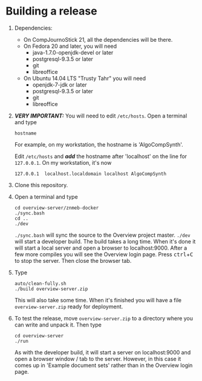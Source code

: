 # Building a release

1. Dependencies:
    * On CompJournoStick 21, all the dependencies will be there.
    * On Fedora 20 and later, you will need
        * java-1.7.0-openjdk-devel or later
        * postgresql-9.3.5 or later
        * git
        * libreoffice
    * On Ubuntu 14.04 LTS "Trusty Tahr" you will need
        * openjdk-7-jdk or later
        * postgresql-9.3.5 or later
        * git
        * libreoffice

1. ***VERY IMPORTANT:*** You will need to edit `/etc/hosts`. Open a terminal and type

    ```
    hostname
    ```
    For example, on my workstation, the hostname is 'AlgoCompSynth'.

    Edit `/etc/hosts` and ***add*** the hostname after 'localhost' on the line for `127.0.0.1`. On my workstation, it's now

    ```
    127.0.0.1  localhost.localdomain localhost AlgoCompSynth
    ```
1. Clone this repository.
1. Open a terminal and type

    ```
    cd overview-server/znmeb-docker
    ./sync.bash
    cd ..
    ./dev
    ```

    `./sync.bash` will sync the source to the Overview project master. `./dev` will start a developer build. The build takes a long time. When it's done it will start a local server and open a browser to localhost:9000. After a few more compiles you will see the Overview login page. Press <kbd>ctrl</kbd>+<kbd>C</kbd> to stop the server. Then close the browser tab.
1. Type

    ```
    auto/clean-fully.sh
    ./build overview-server.zip
    ```
    
    This will also take some time. When it's finished you will have a file `overview-server.zip` ready for deployment.
1. To test the release, move `overview-server.zip` to a directory where you can write and unpack it. Then type

    ```
    cd overview-server
    ./run
    ```

    As with the developer build, it will start a server on localhost:9000 and open a browser window / tab to the server. However, in this case it comes up in 'Example document sets' rather than in the Overview login page.
